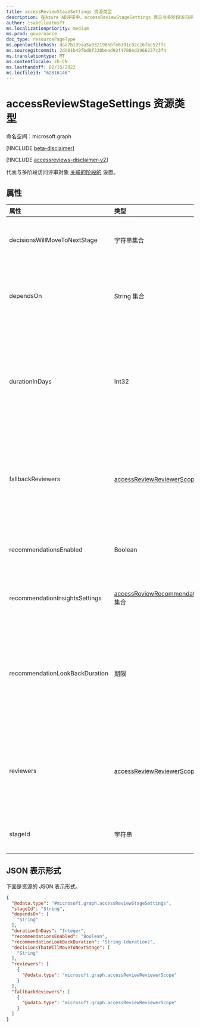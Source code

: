 ```yaml
---
title: accessReviewStageSettings 资源类型
description: 在Azure AD评审中，accessReviewStageSettings 表示与多阶段访问评审相关联的阶段的设置。
author: isabelleatmsft
ms.localizationpriority: medium
ms.prod: governance
doc_type: resourcePageType
ms.openlocfilehash: daa7b139aa5a9321965bfe6391c92c16fbc52ffc
ms.sourcegitcommit: 2dd01b49fbd8f330bead92f4708ed1966237c3f4
ms.translationtype: MT
ms.contentlocale: zh-CN
ms.lasthandoff: 02/15/2022
ms.locfileid: "62816146"
---
```

# <a name="accessreviewstagesettings-resource-type"></a>accessReviewStageSettings 资源类型

命名空间：microsoft.graph

[!INCLUDE [beta-disclaimer](../../includes/beta-disclaimer.md)]

[!INCLUDE [accessreviews-disclaimer-v2](../../includes/accessreviews-disclaimer-v2.md)]

代表与多阶段访问评审对象 [关联的阶段的](accessreviewscheduledefinition.md) 设置。 

## <a name="properties"></a>属性
|属性|类型|说明|
|:---|:---|:---|
|decisionsWillMoveToNextStage|字符串集合|指示哪些决策将进入下一阶段。 可以是 、 、 `Approve`或 `Recommendation`的`Deny`子集`NotReviewed`。 如果未提供，所有决策将进入下一阶段。 可选。 |
|dependsOn|String 集合| 定义阶段的顺序或并行顺序，并取决于 **stageId**。 目前仅支持顺序阶段。 例如，如果 **stageId** 为 `2`， **则 dependsOn** 必须为 `1`。 如果 **stageId** 为 `1`，则不指定 **dependsOn**。 如果 **stageId** 不是 ，则是必需的 `1`。 |
|durationInDays|Int32|阶段的持续时间。 必需项。  <br/><br/>**注意：** 此属性在所有阶段中的累积值 <br/> 1。 将替代 [accessReviewScheduleDefinition](accessReviewScheduleDefinition.md) 对象上的 [instanceDurationInDays](accessReviewScheduleSettings.md) 设置。 <br/>2。不能超过一次重复发生的时间长度。 也就是说，如果审阅每周重复一次，则 **累积 durationInDays** 不能超过 7。 |
|fallbackReviewers|[accessReviewReviewerScope](../resources/accessreviewreviewerscope.md) 集合|如果提供，当主审阅者不存在时，会要求回退审阅者完成审阅。 例如，如果选择了经理作为审阅者，而审核中的主体没有经理Azure AD，则回退审阅者需要审阅该主体。 <br/><br/>**注意：** 此属性的值将替代 [accessReviewScheduleDefinition 对象上的相应](accessReviewScheduleDefinition.md) 设置。|
|recommendationsEnabled|Boolean|指示是否启用向审阅者显示建议。 必需项。 <br/><br/>**注意：** 此属性的值将替代 [accessReviewScheduleDefinition](accessreviewscheduledefinition.md) 对象上的相应设置。[](accessReviewScheduleSettings.md)|
| recommendationInsightsSettings | [accessReviewRecommendationInsightSetting](accessReviewRecommendationInsightSetting.md) 集合 | 确定要向审阅者显示的建议。 <br/><br/>**注意：** 此属性的值将替代 [accessReviewScheduleDefinition 对象上的相应](accessreviewscheduledefinition.md)设置。[](accessReviewScheduleSettings.md)|
| recommendationLookBackDuration | 期限| 可选字段。 指示与将配置 (的审阅实例的开始日期) 不活动时间段。 如果用户在回看 `deny` 期间处于非活动状态，则建议为 。 对于组和角色Azure AD，接受任何持续时间。 对于应用程序审查，最长期限为 30 天。 如果未指定，持续时间为 30 天。 <br/><br/>**注意：** 此属性的值将替代 [accessReviewScheduleDefinition 对象上的相应](accessreviewscheduledefinition.md)设置。[](accessReviewScheduleSettings.md) |
|reviewers|[accessReviewReviewerScope](../resources/accessreviewreviewerscope.md) 集合|定义审阅者是谁。 如果未指定任何权限，则评论是自 (用户查看自己的访问权限) 。  有关分配审阅者的选项示例，请参阅使用 Microsoft Graph API 将审阅者分配给你的访问[Graph定义](/graph/accessreviews-reviewers-concept)。 <br/><br/>**注意：** 此属性的值将替代 [accessReviewScheduleDefinition 上的相应设置](accessReviewScheduleDefinition.md)。 |
|stageId|字符串|**accessReviewStageSettings 的唯一标识符**。 **stageId** 将在 **dependsOn** 属性中用于指示阶段关系。 此为必需属性。 |

## <a name="json-representation"></a>JSON 表示形式
下面是资源的 JSON 表示形式。
<!-- {
  "blockType": "resource",
  "@odata.type": "microsoft.graph.accessReviewStageSettings"
}
-->
``` json
{
  "@odata.type": "#microsoft.graph.accessReviewStageSettings",
  "stageId": "String",
  "dependsOn": [
    "String"
  ],
  "durationInDays": "Integer",
  "recommendationsEnabled": "Boolean",
  "recommendationLookBackDuration": "String (duration)",
  "decisionsThatWillMoveToNextStage": [
    "String"
  ],
  "reviewers": [
    {
      "@odata.type": "microsoft.graph.accessReviewReviewerScope"
    }
  ],
  "fallbackReviewers": [
    {
      "@odata.type": "microsoft.graph.accessReviewReviewerScope"
    }
  ]
}
```

